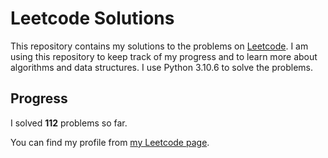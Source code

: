 # Leetcode Solutions

This repository contains my solutions to the problems on [Leetcode](https://leetcode.com/problemset/all/). I am using this repository to keep track of my progress and to learn more about algorithms and data structures. I use Python 3.10.6 to solve the problems.

## Progress

I solved **112** problems so far.

You can find my profile from [my Leetcode page](https://leetcode.com/taner_celikkiran/).
